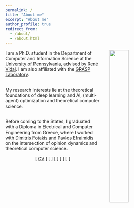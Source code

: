 ```yaml
---
permalink: /
title: "About me"
excerpt: "About me"
author_profile: true
redirect_from: 
  - /about/
  - /about.html
---
```

<p><img src="../images/bio3.jpg" width="35%" style="margin-left: 30px; float:right; margin-bottom: 10px;">
<span>
I am a Ph.D. student in the Department of Computer and Information Science at the 
    <a href="https://www.cis.upenn.edu/">University of Pennsylvania</a>, advised by 
    <a href="http://vision.jhu.edu/rvidal.html">René Vidal</a>. 
    I am also affiliated with the <a href="https://www.grasp.upenn.edu/">GRASP Laboratory</a>.
    <br>
<br>

My research interests lie at the theoretical foundations of deep learning and AI, (multi-agent) optimization and theoretical computer science.
<br>
<br>

Before coming to the States, I graduated with a Diploma in Electrical and Computer Engineering from Greece, where I worked with <a href="http://www.softlab.ntua.gr/~fotakis/">Dimitris Fotakis</a> and <a href="https://euclid.ee.duth.gr/">Pavlos Efraimidis</a> on the intersection of opinion dynamics and theoretical computer science. 

</span>
</p>
<div style="text-align: center; margin-right: 10%">
  [ <a href="/_pages/Resume_Konstantinos_Emmanouilidis_v2025.pdf">CV</a> ]  
  [ <a href="mailto:ekostas@seas.upenn.edu"><i class="fas fa-fw fa-envelope icon-pad-right"></i></a> ]  
  [ <a href="https://scholar.google.com/citations?user=D1tFaHgAAAAJ&hl=el"><i class="ai ai-google-scholar ai-fw icon-pad-right"></i></a> ]  
  [ <a href="http://www.linkedin.com/in/emmanouilidisk/"><i class="fab fa-linkedin"></i></a> ]   
  [ <a href="https://github.com/emmanouilidisk"><i class="fab fa-github"></i></a> ]  
</div>
<!--  
<h2>Research!</h2>
I am deeply passionate about understanding how AI really works at a foundational level. My research focuses on building the theoretical foundations that shape today’s learning systems, using a blend of algorithmic ideas and optimization techniques. I believe that only with a solid understanding and a strong scientific framework can we ensure the safe, reliable, and impactful integration of AI into our everyday lives.   
I am, also, fascinated by the dynamics in multi-agent environments, where (AI) agents interact and make decisions based on their individual goals and incentives. In such complex environments, I enjoy merging game theory with optimization to orchestrate meaningful interactions between agents, ensuring that the whole system functions effectively. 
<!-- If you are interested in any of the above ideas, feel free to send me an <a href="mailto:emmanouilidis.kons@gmail.com">email</a>!  
-->
<!--
I am deeply interested in understanding the fundamental principles that govern modern AI systems. My work focuses on developing rigorous theoretical frameworks for machine learning, using a blend of tools from optimization, statistics, and theoretical computer science.  

In particular, I study:  
- **Optimization dynamics:** Understanding large-scale learning through the lens of optimization algorithms.  
- **Multi-agent interactions:** Designing principled frameworks where agents with distinct objectives interact in a cohesive and efficient way.
- **Robust learning systems:** Building certifiable guarantees for safe and reliable AI.   

Ultimately, my goal is to bridge theory and practice to ensure that AI is not only powerful, but also trustworthy and beneficial in real-world settings.
-->

<h2>Selected Honors & Awards</h2>  
🏅  International Mathematics Competition (IMC)  
<span style="position: relative;"> <b>Bronze Medal</b></span>    
🏅 IEEExtreme 13.0 Collegiate Programming Competition    
<span style="position: relative;"><b>top 10% worldwide</b></span>   
🏅 South Eastern European Mathematical Olympiad (SEEMOUS)    
<span style="position: relative;"><b>Bronze Medal (2x) </b></span>
 

<h2>Publications &amp; Research</h2>
<li> <b>Shuffling the Data, Stretching the Step-size: Sharper Bias In Constant Step-size SGD </b>
<br> <span style="position: relative;"><i> Konstantinos Emmanouilidis, Emmanouil V. Vlatakis, Renè Vidal</i>
  <br> <i> </i>
<li> <b> SSD: A Sparse Semantic Defense Against Semantic Adversarial Attacks to Image Classifiers</b>
<br> <span style="position: relative;"><i>Nghia Nguyen, Darshan Thaker, Konstantinos Emmanouilidis, Tianjiao Ding, Renè Vidal</i>
  <br> <i> </i>
<li><b>Certifiably Robust Classifiers: Bridging the Gap Between Theory and Practice</b>
  <br> <span style="position: relative;"><i><b>Konstantinos Emmanouilidis, Nghia Nguyen, Tianjiao Ding, Nicolas Loizou, Renè Vidal</i>
  <br> <i> </i>
<li><b>Stochastic Extragradient with Random Reshuffling: Improved Convergence for VIs</b>
  <br> <span style="position: relative;"><i><b>Konstantinos Emmanouilidis</b>, Renè Vidal, Nicolas Loizou</i>
  <br> <i>In the 27th International Conference on Artificial Intelligence and Statistics (AISTATS 2024),   
</i>
<br> <a href="https://arxiv.org/abs/2403.07148"> [Arxiv]</a>, <a href="https://github.com/emmanouilidisk/Stochastic-ExtraGradient-with-Random-Reshuffling"> [Code] </a>
<li> <b>Opinion Dynamics in Graphs with Hidden Links</b>
  <br> <span style="position: relative; "><i>Undergraduate Thesis, w/ Dimitris Fotakis, Pavlos Efraimidis</i></span>
</li> 

<h2>Professional Service</h2>
<li>Reviewer: ICLR 2024, ICML 2024, JMRL 2024, AISTATS 2025, 2026, ICLR 2026
<li>Organizer: Workshop on Machine Learning and Optimization, IEEE CISS 2023
<li>Volunteer: Deepmath 2024
</li> 

